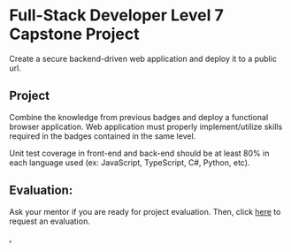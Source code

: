 # Full-Stack Developer Level 7 Capstone Project

Create a secure backend-driven web application and deploy it to a public url.

## Project

Combine the knowledge from previous badges and deploy a functional browser application. Web application must properly implement/utilize skills required in the badges contained in the same level.

Unit test coverage in front-end and back-end should be at least 80% in each language used (ex: JavaScript, TypeScript, C#, Python, etc). 


## Evaluation:

Ask your mentor if you are ready for project evaluation. Then, click [here](https://calendly.com/codex-evaluations/capstone-7?badge=OTL8BAJNR4e2a5iemIXc2Q) to request an evaluation.

[.](level-7)